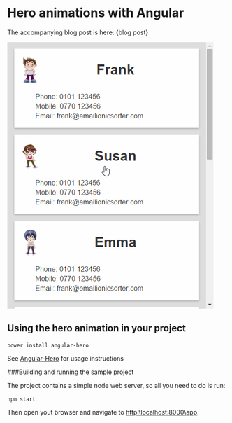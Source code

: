 # Hero animations with Angular

The accompanying blog post is here: {blog post}

<img src="sample/angular-hero-sample.gif" />

## Using the hero animation in your project

```
bower install angular-hero
```

See [Angular-Hero](https://github.com/DevAndyLee/Angular-Hero) for usage instructions

###Building and running the sample project

The project contains a simple node web server, so all you need to do is run:
```
npm start
```

Then open yout browser and navigate to [http:\\localhost:8000\app](http:\\localhost:8000\app).
